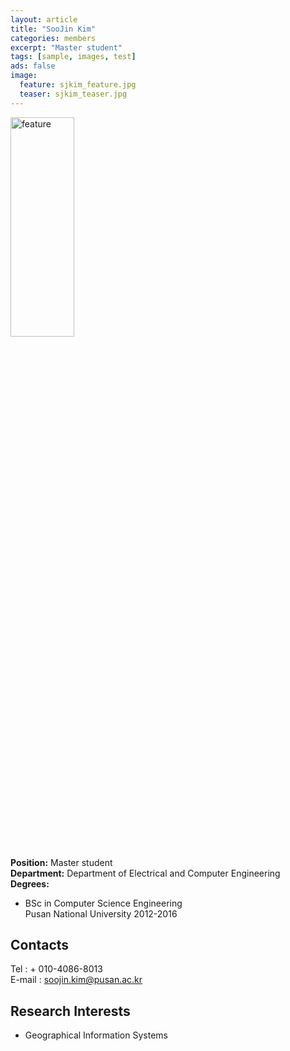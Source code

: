 ```yaml
---
layout: article
title: "SooJin Kim"
categories: members
excerpt: "Master student"
tags: [sample, images, test]
ads: false
image:
  feature: sjkim_feature.jpg
  teaser: sjkim_teaser.jpg
---
```


<div><img style="width: 45%; height: 30%" src="{{ site.baseurl }}/images/{{ page.image.feature }}" alt="feature" ></div>

**Position:** Master student <br/>
**Department:** Department of Electrical and Computer Engineering <br/>
**Degrees:** <br/>
* BSc in Computer Science Engineering <br/>
Pusan National University 2012-2016

## Contacts

Tel : + 010-4086-8013 <br/>
E-mail : soojin.kim@pusan.ac.kr <br/>

## Research Interests

* Geographical Information Systems
